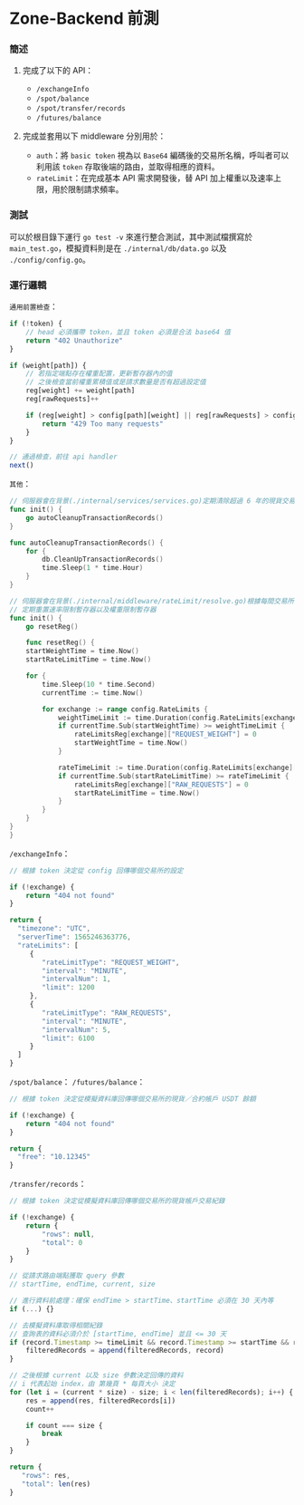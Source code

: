 # Zone-Backend 前測

### 簡述

1. 完成了以下的 API：
    
    - `/exchangeInfo`
    - `/spot/balance`
    - `/spot/transfer/records`
    - `/futures/balance `

2. 完成並套用以下 middleware 分別用於：
    
    - `auth`：將 `basic token` 視為以 `Base64` 編碼後的交易所名稱，呼叫者可以利用該 `token` 存取後端的路由，並取得相應的資料。
    - `rateLimit`：在完成基本 API 需求開發後，替 API 加上權重以及速率上限，用於限制請求頻率。

### 測試

可以於根目錄下運行 `go test -v` 來進行整合測試，其中測試檔撰寫於 `main_test.go`，模擬資料則是在 `./internal/db/data.go` 以及 `./config/config.go`。


### 運行邏輯

`通用前置檢查`：

```js
if (!token) {
    // head 必須攜帶 token，並且 token 必須是合法 base64 值
    return "402 Unauthorize"
}

if (weight[path]) {
    // 若指定端點存在權重配置，更新暫存器內的值
    // 之後檢查當前權重累積值或是請求數量是否有超過設定值
    reg[weight] += weight[path]
    reg[rawRequests]++

    if (reg[weight] > config[path][weight] || reg[rawRequests] > config[path][rawRequests]) {
        return "429 Too many requests"
    }
}

// 通過檢查，前往 api handler
next()
```

`其他`：

```go
// 伺服器會在背景(./internal/services/services.go)定期清除超過 6 年的現貨交易資料
func init() {
	go autoCleanupTransactionRecords()
}

func autoCleanupTransactionRecords() {
	for {
		db.CleanUpTransactionRecords()
		time.Sleep(1 * time.Hour)
	}
}
```

```go
// 伺服器會在背景(./internal/middleware/rateLimit/resolve.go)根據每間交易所設定的 interval，
// 定期重置速率限制暫存器以及權重限制暫存器
func init() {
	go resetReg()

    func resetReg() {
	startWeightTime = time.Now()
	startRateLimitTime = time.Now()

	for {
		time.Sleep(10 * time.Second)
		currentTime := time.Now()

		for exchange := range config.RateLimits {
			weightTimeLimit := time.Duration(config.RateLimits[exchange]["REQUEST_WEIGHT"].IntervalNum*config.RateLimits[exchange]["REQUEST_WEIGHT"].Interval) * time.Second
			if currentTime.Sub(startWeightTime) >= weightTimeLimit {
				rateLimitsReg[exchange]["REQUEST_WEIGHT"] = 0
				startWeightTime = time.Now()
			}

			rateTimeLimit := time.Duration(config.RateLimits[exchange]["RAW_REQUESTS"].IntervalNum*config.RateLimits[exchange]["RAW_REQUESTS"].Interval) * time.Second
			if currentTime.Sub(startRateLimitTime) >= rateTimeLimit {
				rateLimitsReg[exchange]["RAW_REQUESTS"] = 0
				startRateLimitTime = time.Now()
			}
		}
	}
}
}
```

`/exchangeInfo`：

```js
// 根據 token 決定從 config 回傳哪個交易所的設定

if (!exchange) {
    return "404 not found"
}

return {
  "timezone": "UTC",
  "serverTime": 1565246363776,
  "rateLimits": [
     {
        "rateLimitType": "REQUEST_WEIGHT",
        "interval": "MINUTE",
        "intervalNum": 1,
        "limit": 1200
     },
     {
        "rateLimitType": "RAW_REQUESTS",
        "interval": "MINUTE",
        "intervalNum": 5,
        "limit": 6100
     }
  ]
}
```

`/spot/balance`：
`/futures/balance`：

```js
// 根據 token 決定從模擬資料庫回傳哪個交易所的現貨／合約帳戶 USDT 餘額

if (!exchange) {
    return "404 not found"
}

return {
  "free": "10.12345"
}
```

`/transfer/records`：

```js
// 根據 token 決定從模擬資料庫回傳哪個交易所的現貨帳戶交易紀錄

if (!exchange) {
    return {
        "rows": null,
        "total": 0
    }
}

// 從請求路由端點獲取 query 參數
// startTime, endTime, current, size

// 進行資料前處理：確保 endTime > startTime、startTime 必須在 30 天內等
if (...) {}

// 去模擬資料庫取得相關紀錄
// 查詢表的資料必須介於 [startTime, endTime] 並且 <= 30 天
if (record.Timestamp >= timeLimit && record.Timestamp >= startTime && record.Timestamp <= endTime) {
	filteredRecords = append(filteredRecords, record)
}

// 之後根據 current 以及 size 參數決定回傳的資料
// i 代表起始 index，由 第幾頁 * 每頁大小 決定
for (let i = (current * size) - size; i < len(filteredRecords); i++) {
    res = append(res, filteredRecords[i])
    count++

    if count === size {
        break
    }
}

return {
   "rows": res,
   "total": len(res)
}
```